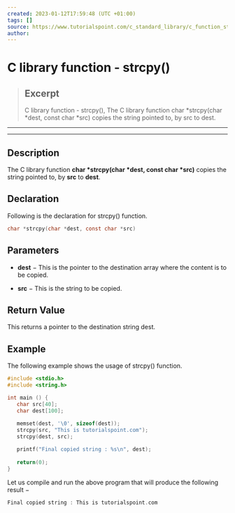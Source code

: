 ```yaml
---
created: 2023-01-12T17:59:48 (UTC +01:00)
tags: []
source: https://www.tutorialspoint.com/c_standard_library/c_function_strcpy.htm
author: 
---
```


# C library function - strcpy()

> ## Excerpt
> C library function - strcpy(),  The C library function char *strcpy(char *dest, const char *src) copies the string pointed to, by src to dest.

---
---

  

## Description

The C library function **char \*strcpy(char \*dest, const char \*src)** copies the string pointed to, by **src** to **dest**.

## Declaration

Following is the declaration for strcpy() function.

```c
char *strcpy(char *dest, const char *src)
```

## Parameters

-   **dest** − This is the pointer to the destination array where the content is to be copied.
    
-   **src** − This is the string to be copied.
    

## Return Value

This returns a pointer to the destination string dest.

## Example

The following example shows the usage of strcpy() function.

```c
#include <stdio.h>
#include <string.h>

int main () {
   char src[40];
   char dest[100];
  
   memset(dest, '\0', sizeof(dest));
   strcpy(src, "This is tutorialspoint.com");
   strcpy(dest, src);

   printf("Final copied string : %s\n", dest);
   
   return(0);
}
```

Let us compile and run the above program that will produce the following result −

```c
Final copied string : This is tutorialspoint.com

```


